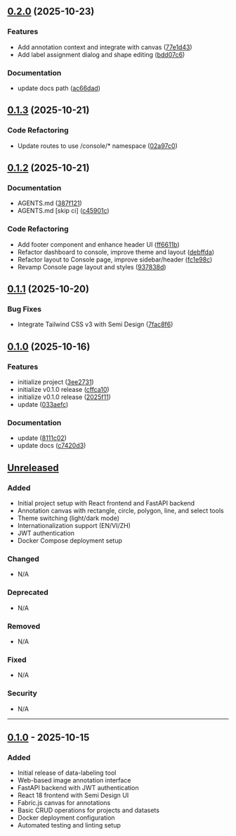 ## [0.2.0](https://github.com/ptdevhk/data-labeling/compare/v0.1.3...v0.2.0) (2025-10-23)

### Features

* Add annotation context and integrate with canvas ([77e1d43](https://github.com/ptdevhk/data-labeling/commit/77e1d439a1704944163c6dd3c553a56176e0d254))
* Add label assignment dialog and shape editing ([bdd07c6](https://github.com/ptdevhk/data-labeling/commit/bdd07c69741f1bf59b9e6d0befa7ec46d02becb1))

### Documentation

* update docs path ([ac66dad](https://github.com/ptdevhk/data-labeling/commit/ac66dad4fb2d21323fa69dfeefa4c1c28c8ca41c))

## [0.1.3](https://github.com/ptdevhk/data-labeling/compare/v0.1.2...v0.1.3) (2025-10-21)

### Code Refactoring

* Update routes to use /console/* namespace ([02a97c0](https://github.com/ptdevhk/data-labeling/commit/02a97c031d1811a7c6331436b41b78e410904f49))

## [0.1.2](https://github.com/ptdevhk/data-labeling/compare/v0.1.1...v0.1.2) (2025-10-21)

### Documentation

* AGENTS.md ([387f121](https://github.com/ptdevhk/data-labeling/commit/387f121f453361b2d371bec60d5879b43fe1f185))
* AGENTS.md [skip ci] ([c45901c](https://github.com/ptdevhk/data-labeling/commit/c45901cdb298793df5a4a737dc49250adee46ab5))

### Code Refactoring

* Add footer component and enhance header UI ([ff6611b](https://github.com/ptdevhk/data-labeling/commit/ff6611b7229737f09648c0afd9de5551a1006469))
* Refactor dashboard to console, improve theme and layout ([debffda](https://github.com/ptdevhk/data-labeling/commit/debffda8d958c190b167ef3066c9a525e5f51910))
* Refactor layout to Console page, improve sidebar/header ([fc1e98c](https://github.com/ptdevhk/data-labeling/commit/fc1e98c0ada3525d876e8366baecf3b1290539c7))
* Revamp Console page layout and styles ([937838d](https://github.com/ptdevhk/data-labeling/commit/937838d4efbf2c54b40fc50732d7f852bc94edfd))

## [0.1.1](https://github.com/ptdevhk/data-labeling/compare/v0.1.0...v0.1.1) (2025-10-20)

### Bug Fixes

* Integrate Tailwind CSS v3 with Semi Design ([7fac8f6](https://github.com/ptdevhk/data-labeling/commit/7fac8f6b9af0b6035babc187e28c88873b25b05c))

## [0.1.0](https://github.com/ptdevhk/data-labeling/compare/v0.0.0...v0.1.0) (2025-10-16)

### Features

* initialize project ([3ee2731](https://github.com/ptdevhk/data-labeling/commit/3ee2731181ef800f897f809d19808e57ba6ac613))
* initialize v0.1.0 release ([cffca10](https://github.com/ptdevhk/data-labeling/commit/cffca10158dc657386ddbbde9003d2a3b8813329))
* initialize v0.1.0 release ([2025f11](https://github.com/ptdevhk/data-labeling/commit/2025f11e7ee2f49239386c43f38a800654575436))
* update ([033aefc](https://github.com/ptdevhk/data-labeling/commit/033aefc72b46dc57f416e48bc9f660abc7c2d799))

### Documentation

* update ([8111c02](https://github.com/ptdevhk/data-labeling/commit/8111c025caf9cb8dd29d38ee0cbd8e7bc8d51efa))
* update docs ([c7420d3](https://github.com/ptdevhk/data-labeling/commit/c7420d3b84fcab3615d813077869cb3382f03f3d))

## [Unreleased]

### Added
- Initial project setup with React frontend and FastAPI backend
- Annotation canvas with rectangle, circle, polygon, line, and select tools
- Theme switching (light/dark mode)
- Internationalization support (EN/VI/ZH)
- JWT authentication
- Docker Compose deployment setup

### Changed
- N/A

### Deprecated
- N/A

### Removed
- N/A

### Fixed
- N/A

### Security
- N/A

---

## [0.1.0] - 2025-10-15

### Added
- Initial release of data-labeling tool
- Web-based image annotation interface
- FastAPI backend with JWT authentication
- React 18 frontend with Semi Design UI
- Fabric.js canvas for annotations
- Basic CRUD operations for projects and datasets
- Docker deployment configuration
- Automated testing and linting setup

[Unreleased]: https://github.com/yourusername/data-labeling/compare/v0.1.0...HEAD
[0.1.0]: https://github.com/yourusername/data-labeling/releases/tag/v0.1.0
